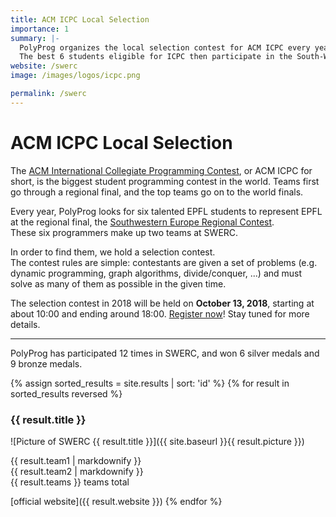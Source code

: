 ```yaml
---
title: ACM ICPC Local Selection
importance: 1
summary: |-
  PolyProg organizes the local selection contest for ACM ICPC every year.  
  The best 6 students eligible for ICPC then participate in the South-Western European Regional Contest (SWERC).
website: /swerc
image: /images/logos/icpc.png

permalink: /swerc
---
```


# ACM ICPC Local Selection

The [ACM International Collegiate Programming Contest](https://icpc.baylor.edu/), or ACM ICPC for short, is the biggest student programming contest in the world.
Teams first go through a regional final, and the top teams go on to the world finals.

Every year, PolyProg looks for six talented EPFL students to represent EPFL at the regional final, the [Southwestern Europe Regional Contest](https://swerc.eu/).  
These six programmers make up two teams at SWERC. 

In order to find them, we hold a selection contest.  
The contest rules are simple: contestants are given a set of problems (e.g. dynamic programming, graph algorithms, divide/conquer, ...)
and must solve as many of them as possible in the given time.

The selection contest in 2018 will be held on **October 13, 2018**, starting at about 10:00 and ending around 18:00. [Register now](https://go.epfl.ch/ssc2018)! Stay tuned for more details.

---

PolyProg has participated 12 times in SWERC, and won 6 silver medals and 9 bronze medals.

{% assign sorted_results = site.results | sort: 'id' %}
{% for result in sorted_results reversed %}
### {{ result.title }}

![Picture of SWERC {{ result.title }}]({{ site.baseurl }}{{ result.picture }})

{{ result.team1 | markdownify }}  
{{ result.team2 | markdownify }}  
{{ result.teams }} teams total

[official website]({{ result.website }})
{% endfor %}
